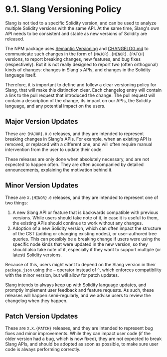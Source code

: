 # 9.1. Slang Versioning Policy

Slang is not tied to a specific Solidity version, and can be used to analyze multiple Solidity versions with the same API.
At the same time, Slang's own API needs to be consistent and stable as new versions of Solidity are released.

The NPM package uses [Semantic Versioning](https://semver.org/) and [CHANGELOG.md](https://github.com/NomicFoundation/slang/blob/main/CHANGELOG.md)
to communicate such changes in the form of `{MAJOR}.{MINOR}.{PATCH}` versions, to report breaking changes, new features, and bug fixes (respectively).
But it is not really designed to report two (often orthogonal) kinds of changes: changes in Slang's APIs, and changes in the Solidity language itself.

Therefore, it is important to define and follow a clear versioning policy for Slang, that will make this distinction clear.
Each changelog entry will contain a link to the pull request that introduced the change. The pull request will contain a description
of the change, its impact on our APIs, the Solidity language, and any potential impact on the users.

## Major Version Updates

These are `{MAJOR}.0.0` releases, and they are intended to represent breaking changes in Slang's APIs.
For example, when an existing API is removed, or replaced with a different one, and will often require
manual intervention from the user to update their code.

These releases are only done when absolutely necessary, and are not expected to happen often.
They are often accompanied by detailed announcements, explaining the motivation behind it.

## Minor Version Updates

These are `X.{MINOR}.0` releases, and they are intended to represent one of two things:

1. A new Slang API or feature that is backwards compatible with previous versions. While users should take note of it,
   in case it is useful to them, the existing APIs should continue to work without any changes.
2. Adoption of a new Solidity version, which can often impact the structure of the CST (adding or changing existing nodes),
   or user-authored tree queries. This can possibly be a breaking change if users were using the specific node kinds
   that were updated in the new version, so they should also take note of it, especially if they want to support
   multiple (or latest) Solidity versions.

Because of this, users might want to depend on the Slang version in their `package.json` using the `~` operator
instead of `^`, which enforces compatibility with the minor version, but will allow for patch updates.

Slang intends to always keep up with Solidity language updates, and promptly implement user feedback and feature requests.
As such, these releases will happen semi-regularly, and we advise users to review the changelog when they happen.

## Patch Version Updates

These are `X.X.{PATCH}` releases, and they are intended to represent bug fixes and minor improvements.
While they can impact user code (if the older version had a bug, which is now fixed), they are not expected to break
Slang APIs, and should be adopted as soon as possible, to make sure user code is always performing correctly.
